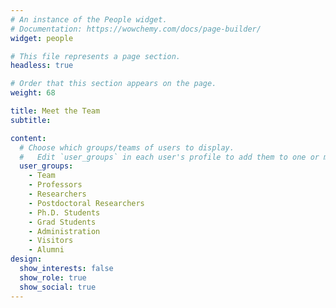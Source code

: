 ```yaml
---
# An instance of the People widget.
# Documentation: https://wowchemy.com/docs/page-builder/
widget: people

# This file represents a page section.
headless: true

# Order that this section appears on the page.
weight: 68

title: Meet the Team
subtitle:

content:
  # Choose which groups/teams of users to display.
  #   Edit `user_groups` in each user's profile to add them to one or more of these groups.
  user_groups:
    - Team
    - Professors
    - Researchers
    - Postdoctoral Researchers
    - Ph.D. Students
    - Grad Students
    - Administration
    - Visitors
    - Alumni
design:
  show_interests: false
  show_role: true
  show_social: true
---
```

